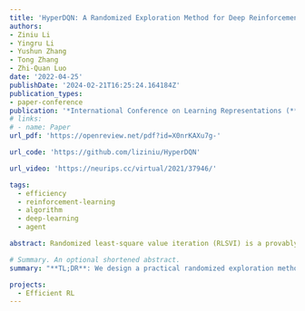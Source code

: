 ```yaml
---
title: 'HyperDQN: A Randomized Exploration Method for Deep Reinforcement Learning'
authors:
- Ziniu Li
- Yingru Li
- Yushun Zhang
- Tong Zhang
- Zhi-Quan Luo
date: '2022-04-25'
publishDate: '2024-02-21T16:25:24.164184Z'
publication_types:
- paper-conference
publication: '*International Conference on Learning Representations (**ICLR**)*'
# links:
# - name: Paper
url_pdf: 'https://openreview.net/pdf?id=X0nrKAXu7g-'

url_code: 'https://github.com/liziniu/HyperDQN'

url_video: 'https://neurips.cc/virtual/2021/37946/'

tags:
  - efficiency
  - reinforcement-learning
  - algorithm
  - deep-learning
  - agent

abstract: Randomized least-square value iteration (RLSVI) is a provably efficient exploration method. However, it is limited to the case where (1) a good feature is known in advance and (2) this feature is fixed during the training. If otherwise, RLSVI suffers an unbearable computational burden to obtain the posterior samples. In this work, we present a practical algorithm named HyperDQN to address the above issues under deep RL. In addition to a non-linear neural network (i.e., base model) that predicts Q-values, our method employs a probabilistic hypermodel (i.e., meta model), which outputs the parameter of the base model. When both models are jointly optimized under a specifically designed objective, three purposes can be achieved. First, the hypermodel can generate approximate posterior samples regarding the parameter of the Q-value function. As a result, diverse Q-value functions are sampled to select exploratory action sequences. This retains the punchline of RLSVI for efficient exploration. Second, a good feature is learned to approximate Q-value functions. This addresses limitation (1). Third, the posterior samples of the Q-value function can be obtained in a more efficient way than the existing methods, and the changing feature does not affect the efficiency. This deals with limitation (2). On the Atari suite, HyperDQN with 20M frames outperforms DQN with 200M frames in terms of the maximum human-normalized score. For SuperMarioBros, HyperDQN outperforms several exploration bonus and randomized exploration methods on 5 out of 9 games.

# Summary. An optional shortened abstract.
summary: "**TL;DR**: We design a practical randomized exploration method to address the sample efficiency issue in online reinforcement learning."

projects:
  - Efficient RL
---
```

